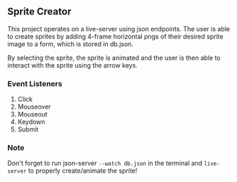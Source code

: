 ## Sprite Creator

This project operates on a live-server using json endpoints. The user is able to create sprites by adding 4-frame horizontal pngs of their desired sprite image to a form, which is stored in db.json.

By selecting the sprite, the sprite is animated and the user is then able to interact with the sprite using the arrow keys.

### Event Listeners

1. Click
2. Mouseover
3. Mouseout
4. Keydown
5. Submit

### Note

Don't forget to run json-server `--watch db.json` in the terminal and `live-server` to properly create/animate the sprite!